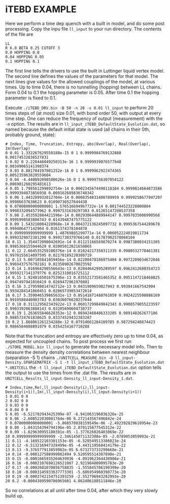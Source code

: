 # iTEBD EXAMPLE #
Here we perform a time dep quench with a built in model, and do some post processing.
Copy the inpu file `ll_input` to your run directory.
The contents of the file are
~~~~
LL
R 6.0 BETA 0.25 CUTOFF 3
0.0 HOPPING 0.0
0.04 HOPPING 0.05
0.1 HOPPING 0.1
~~~~
The first line tells the drivers to use the built in Luttinger liquid vertex model.
The second line defines the values of the parameters for that model.
The next lines give values for the allowed couplings of the model, at various times.
Up to time 0.04, there is no tunnelling (hopping) between LL chains.
Form 0.04 to 0.1 the hopping parameter is 0.05.
After time 0.1 the hopping parameter is fixed to 0.1.

Execute
`./iTEBD_DRV.bin -B 50 -n 20 -s 0.01 ll_input`
to perform 20 times steps of (at most) size 0.01, with bond order 50, with output at every time step.
One can reduce the frequency of output (measurement) with the `-m` option.
The results are in `ll_input_iTEBD_DefaultState_Evolution.dat`, so named because the default initial state is used (all chains in their 0th, probably ground, state):
~~~~
# Index, Time, Truncation, Entropy, abs(Overlap), Real(Overlap), Im(Overlap)
0 0.01 1.332267629550188e-15 0 1 0.9999984769132888 0.00174532836527831 
1 0.02 0 2.220446049250313e-16 1 0.9999939076577948 0.00349065141398374 
2 0.03 8.881784197001252e-16 0 1 0.9999862922474365 0.005235963829559604 
3 0.04 -4.440892098500626e-16 0 1 0.9999756307054122 0.006981260295481613 
4 0.05 1.798561299892754e-14 0.0002345674498118104 0.9999814664873586 0.9999394873856938 0.009162689836740342 
5 0.06 1.443289932012704e-14 0.0008354831400789959 0.9999258677947207 0.99986637630623 0.01090736527644438 
6 0.07000000000000001 1.576516694967722e-14 0.001744523228000804 0.9998332094573962 0.9997531630297303 0.01265147208537358 
7 0.08 2.453592884421596e-14 0.002930644889944147 0.9997035006990568 0.9995998583886743 0.01439487475775122 
8 0.09 1.543210004228968e-14 0.004372136245097732 0.9995367544289678 0.999406477142964 0.0161374378104078 
9 0.09999999999999999 1.48769885299771e-14 0.006052224019811734 0.9993329872381298 0.9991730379766148 0.01787902578068104 
10 0.11 1.354472090042691e-14 0.01121166569870274 0.9987380934151305 0.9985368155044629 0.02005012021650065 
11 0.12 2.664535259100376e-14 0.01624217350311335 0.9980532778461381 0.9978155614097595 0.02178189220308719 
12 0.13 5.007105841059456e-14 0.02200478186975404 0.9972209034672046 0.9969437576792161 0.02350902670023592 
13 0.14 1.016964290556643e-13 0.02844642995289597 0.9962412680354723 0.9959217141379776 0.0252310016725112 
14 0.15 1.924016501675396e-13 0.03552173581465352 0.9951147218468825 0.9947497941010419 0.0269472961970801 
15 0.16 3.279598814742712e-13 0.0431909659027943 0.993841667542904 0.9934284141860451 0.02865739053472614 
16 0.17 5.359046539865631e-13 0.05141871480761059 0.9924225598886169 0.9919580440983783 0.03036076620237644 
17 0.18 8.311129562343922e-13 0.06017299849842343 0.9908579055223597 0.9903392063888143 0.03205690604738737 
18 0.19 1.263655846628353e-12 0.06942460486333205 0.989148262677186 0.9885724761838625 0.03374529432383287 
19 0.2 1.868061261234288e-12 0.07914661284109785 0.987294240874423 0.9866584808891079 0.0354254167710288 
~~~~
Note that the truncation and entropy are effectively zero up to time 0.04, as expected for uncoupled chains.
To post process we first run
`./STORE_MODEL.bin ll_input`
to generate the necessary model info.
Then to measure the density density correlations between nearest neighbour (separation -S 1) chains
`./UNITCELL_MEASURE.bin -O ll_input-Density.SPARSEMATRIX -S 1 -t ll_input_iTEBD_DefaultState_Evolution.dat *.UNITCELL`
the `-t ll_input_iTEBD_DefaultState_Evolution.dat` option tells the output to use the times from the .dat file.
The results are in `UNITCELL_Results_ll_input-Density_ll_input-Density_1.dat`.
~~~~
# Index,time,Re(,ll_input-Density(i),ll_input-Density(i+1)),Im(,ll_input-Density(i),ll_input-Density(i+1))
1 0.01 0 0 
2 0.02 0 0 
3 0.03 0 0 
4 0.04 0 0 
5 0.05 -6.521702943425399e-07 -6.941063196036326e-25 
6 0.06 -2.608522030081764e-06 6.272143567496842e-24 
7 0.07000000000000001 -5.868578038159549e-06 -2.492392829610954e-23 
8 0.08 -1.043154394794196e-05 2.070115877545312e-22 
9 0.09 -1.629630955180391e-05 -1.377626026403069e-22 
10 0.09999999999999999 -2.346145071132308e-05 -2.0789053059993e-21 
11 0.11 -4.169522103301153e-05 -6.528549513386023e-24 
12 0.12 -6.513216947328499e-05 -4.443119568414179e-22 
13 0.13 -9.376577913859982e-05 6.673273733299668e-21 
14 0.14 -0.000127588999802494 9.520595514387898e-21 
15 0.15 -0.0001665935264639936 -4.891962364438986e-21 
16 0.16 -0.0002107698126521007 2.921984009095783e-20 
17 0.17 -0.0002601070856758835 -1.555845786190399e-20 
18 0.18 -0.0003145933637773301 -5.686954968398773e-20 
19 0.19 -0.0003742154751393259 -2.552796943282993e-20 
20 0.2 -0.0004389590786965601 4.862406188511846e-20 
~~~~
So no correlations at all until after time 0.04, after which they very slowly build up.
